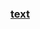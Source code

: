 ### [text](http://github.com/isabella-capp/Reti-Di-Calcolatori/blob/main/Socket/Docker_UNIX/workspace/Exam_007/README.md)